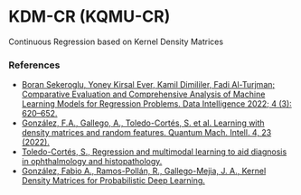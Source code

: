 # KDM-CR (KQMU-CR)
Continuous Regression based on Kernel Density Matrices

### References

* [Boran Sekeroglu, Yoney Kirsal Ever, Kamil Dimililer, Fadi Al-Turjman; Comparative Evaluation and Comprehensive Analysis of Machine Learning Models for Regression Problems. Data Intelligence 2022; 4 (3): 620–652.](https://doi.org/10.1162/dint_a_00155)
* [González, F.A., Gallego, A., Toledo-Cortés, S. et al. Learning with density matrices and random features. Quantum Mach. Intell. 4, 23 (2022).](https://doi.org/10.1007/s42484-022-00079-9)
* [Toledo-Cortés, S., Regression and multimodal learning to aid diagnosis in ophthalmology and histopathology.](https://repositorio.unal.edu.co/handle/unal/85336)
* [González, Fabio A., Ramos-Pollán, R., Gallego-Mejia, J. A., Kernel Density Matrices for Probabilistic Deep Learning.](
https://doi.org/10.48550/arXiv.2305.18204)
